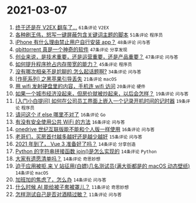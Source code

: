 # 2021-03-07

1. [终于还是在 V2EX 翻车了...](https://www.v2ex.com/t/759231) `61条评论` `V2EX`
1. [各种刷王伟，怒写一键屏蔽包含关键词主题的脚本](https://www.v2ex.com/t/759214) `51条评论` `程序员`
1. [iPhone 有什么理由禁止用户自行安装 app？](https://www.v2ex.com/t/759265) `48条评论` `问与答`
1. [qbittorrent 真是一个神奇的软件](https://www.v2ex.com/t/759201) `47条评论` `分享发现`
1. [创业来说，是技术重要，还是运营重要，还是产品重要？](https://www.v2ex.com/t/759203) `47条评论` `问与答`
1. [如何提升程序抢占内存带宽的能力？](https://www.v2ex.com/t/759249) `45条评论` `程序员`
1. [没有哪次相亲不是尬聊的,怎么起话题啊?](https://www.v2ex.com/t/759224) `34条评论` `问与答`
1. [[作死系列] 之黑苹果引导丢失](https://www.v2ex.com/t/759305) `21条评论` `macOS`
1. [用 wifi 发射硬盘里的内容，手机连 wifi 访问](https://www.v2ex.com/t/759313) `20条评论` `硬件`
1. [如果一个城市经济没起来，但房价就被炒起来，以后会怎样？](https://www.v2ex.com/t/759353) `19条评论` `问与答`
1. [[入门小白提问] 如何在公司员工界面上嵌入一个记录开机时间的记时器](https://www.v2ex.com/t/759340) `19条评论` `程序员`
1. [请问这个 if else 哪里不对了](https://www.v2ex.com/t/759301) `16条评论` `Go`
1. [有没有安全使用公共 WiFi 的方法](https://www.v2ex.com/t/759222) `16条评论` `问与答`
1. [onedrive 世纪互联版能不能和个人版一样使用](https://www.v2ex.com/t/759199) `16条评论` `问与答`
1. [老哥们，买房首付越多越好还是越少越好](https://www.v2ex.com/t/759306) `15条评论` `问与答`
1. [2021 年到了， Vue 3 准备好了吗？](https://www.v2ex.com/t/759374) `14条评论` `分享创造`
1. [Python 的字符串拼接函数 join()是怎么实现的](https://www.v2ex.com/t/759325) `14条评论` `Python`
1. [大家有遗愿清单吗？](https://www.v2ex.com/t/759296) `14条评论` `奇思妙想`
1. [迫于应用被拒,来 V 站征用(白嫖)几名测试员(满大街都是的 macOS 动态壁纸)](https://www.v2ex.com/t/759245) `14条评论` `macOS`
1. [加班加的焦虑了，怎么办](https://www.v2ex.com/t/759206) `14条评论` `问与答`
1. [什么时候 AI 能给被子套被罩儿？](https://www.v2ex.com/t/759369) `11条评论` `奇思妙想`
1. [怎样测试自己是否对酒精过敏？](https://www.v2ex.com/t/759343) `11条评论` `问与答`
